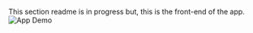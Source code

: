 This section readme is in progress but, this is the front-end of the app.
![App Demo](https://i.imgur.com/8jrHAgh.png)
